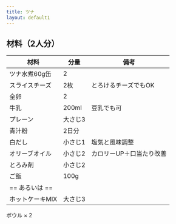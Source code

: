 ```yaml
---
title: ツナ
layout: default1
---
```

## 材料（2人分）

| 材料 | 分量 | 備考 |
| --- | --- | ---- |
| ツナ水煮60g缶 | 2 | |
| スライスチーズ | 2枚 | とろけるチーズでもOK |
| 全卵 | 2 | |
| 牛乳 | 200ml | 豆乳でも可 |
| プレーン | 大さじ3 | |
| 青汁粉 | 2日分 | |
| 白だし | 小さじ1 | 塩気と風味調整 |
| オリーブオイル | 小さじ2 | カロリーUP＋口当たり改善 |
| とろみ剤 | 小さじ2 | |
| ご飯 | 100g | |
| == あるいは == | | |
| ホットケーキMIX | 大さじ3 | |

ボウル × 2
